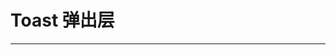 # Toast 弹出层
----
<!-- ### 基础用法
 使用```type```、```:visible```、```@close```、```@confirm```、```dialog-title```、```color```、```:z-index```和```:mask-closable```属性来定义 Modal 的样式。
``` html
<xm-modal type="alert" :visible="modalVisible1" @close="modalClose1" @confirm="modalOk1" dialog-title="提示" color="#19be6b" :z-index="zIndex" :mask-closable="false">点击背景功能关闭</xm-modal>
<xm-modal type="confirm" :visible="modalVisible2" @close="modalClose2" @confirm="modalOk2" color="#19be6b" :z-index="zIndex">我哦哦哦哦哦</xm-modal>
```

### 特殊弹出层，是用在活动页面的弹出层，一般为图片展示用
``` html
<xm-sp-modal :visible="modalVisible3" @close="modalClose3" :z-index="zIndex"><img src="../assets/3333.png"/></xm-sp-modal>
```

### 属性
| 参数      | 说明    | 类型      | 可选值       | 默认值   |
|---------- |-------- |---------- |-------------  |-------- |
| type  | 类型   | string    |  alert，confirm  |     —    |
| visible     | 显示钩子   | string  | 自定义 |  —   |
| mask-closable     | 可否点击背景关闭   | Boolean    | - |   true    |
| color     | 确定文字颜色   | string  | 自定义 |  —   |
| z-index     | z-index   | string  | 自定义 |  —   |
| dialog-title     | 是否有标题内容   | string  | 自定义 | 无标题  |

### 方法
| 参数      | 说明    | 类型      | 可选值       | 默认值   |
|---------- |-------- |---------- |-------------  |-------- |
| close     | 取消操作   | Function    |  自定义  |     —    |
| confirm     | 确定操作   | Function  |  自定义  |  —   |

##  
## 全局弹出层
``` js
this.$modal.confirm(title, content, color, maskClosable, callBack)
this.$modal.alert(title, content, color, autoClose, maskClosable, callBack)

this.$modal.confirm({
        title: '提示',
        content: '你想怎么样呢？',
        color: '#19be6b',
        callBack () {
          this.$modal.alert({
            title: '这里可以自定义',
            content: '开启3秒关闭，取消背景层关闭',
            color: '#19be6b',
            autoClose: true,
            maskClosable: false
          })
        }
})
```

### 属性
| 参数      | 说明    | 类型      | 可选值       | 默认值   |
|---------- |-------- |---------- |-------------  |-------- |
| title  | 标题   | string    |  自定义  |   —    |
| content     | 内容   | string  | 自定义 |  —   |
| maskClosable   | 可否点击背景关闭   | Boolean    | - |   true    |
| color     | 确定文字颜色   | string  | 自定义 |  -   |
| autoClose    | 自动关闭   | Boolean  | - |  默认为3秒，alert有，confirm无   |
| callBack     | 回调函数   | Function  | 自定义 | -  |
 -->
